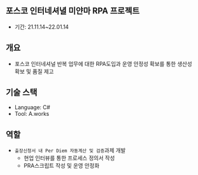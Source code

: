 ## 포스코 인터네셔녈 미얀마 RPA 프로젝트
- 기간: 21.11.14~22.01.14



## 개요
* 포스코 인터네셔널 반복 업무에 대한 RPA도입과 운영 안정성 확보를 통한 생산성 확보 및 품질 제고



## 기술 스택
* Language: C#
* Tool: A.works



## 역할
* `출장신청서 내 Per Diem 자동계산 및 검증`과제 개발
  * 현업 인터뷰를 통한 프로세스 정의서 작성
  * PRA스크립트 작성 및 운영 안정화
